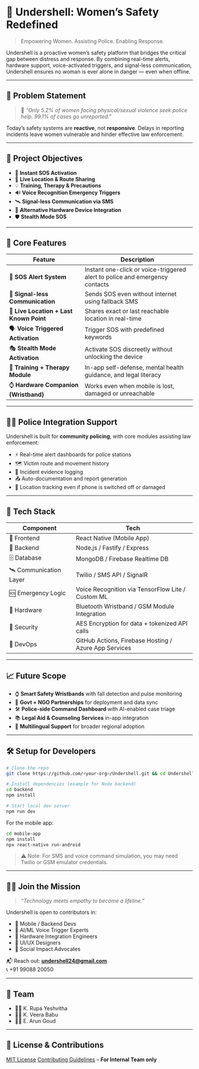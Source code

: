 
# 🚨 Undershell: Women’s Safety Redefined

> Empowering Women. Assisting Police. Enabling Response.

Undershell is a proactive women’s safety platform that bridges the critical gap between distress and response. By combining real-time alerts, hardware support, voice-activated triggers, and signal-less communication, Undershell ensures no woman is ever alone in danger — even when offline.

---

## 📌 Problem Statement

> 💬 _“Only 5.2% of women facing physical/sexual violence seek police help. 99.1% of cases go unreported.”_

Today’s safety systems are **reactive**, not **responsive**. Delays in reporting incidents leave women vulnerable and hinder effective law enforcement.

---

## 🎯 Project Objectives

- 🔴 **Instant SOS Activation**
- 📍 **Live Location & Route Sharing**
- 💡 **Training, Therapy & Precautions**
- 🔊 **Voice Recognition Emergency Triggers**
- 🛰️ **Signal-less Communication via SMS**
- 📲 **Alternative Hardware Device Integration**
- 🛡️ **Stealth Mode SOS**

---

## 🔧 Core Features

| Feature | Description |
|--------|-------------|
| 🔔 **SOS Alert System** | Instant one-click or voice-triggered alert to police and emergency contacts |
| 📶 **Signal-less Communication** | Sends SOS even without internet using fallback SMS |
| 📡 **Live Location + Last Known Point** | Shares exact or last reachable location in real-time |
| 🗣️ **Voice Triggered Activation** | Trigger SOS with predefined keywords |
| 🎭 **Stealth Mode Activation** | Activate SOS discreetly without unlocking the device |
| 🧠 **Training + Therapy Module** | In-app self-defense, mental health guidance, and legal literacy |
| ⌚ **Hardware Companion (Wristband)** | Works even when mobile is lost, damaged or unreachable |

---

## 👮‍♀️ Police Integration Support

Undershell is built for **community policing**, with core modules assisting law enforcement:

- ⚡ Real-time alert dashboards for police stations
- 🗺️ Victim route and movement history
- 🧾 Incident evidence logging
- 📤 Auto-documentation and report generation
- 📴 Location tracking even if phone is switched off or damaged

---

## 🧪 Tech Stack

| Component | Tech |
|----------|------|
| 🧠 Frontend | React Native (Mobile App) |
| 🧰 Backend | Node.js / Fastify / Express |
| 🗄️ Database | MongoDB / Firebase Realtime DB |
| 🛰️ Communication Layer | Twilio / SMS API / SignalR |
| 🆘 Emergency Logic | Voice Recognition via TensorFlow Lite / Custom ML |
| 📡 Hardware | Bluetooth Wristband / GSM Module Integration |
| 🔐 Security | AES Encryption for data + tokenized API calls |
| 🚀 DevOps | GitHub Actions, Firebase Hosting / Azure App Services |

---

## 📈 Future Scope

- ⌚ **Smart Safety Wristbands** with fall detection and pulse monitoring
- 🤝 **Govt + NGO Partnerships** for deployment and data sync
- 🛠️ **Police-side Command Dashboard** with AI-enabled case triage
- 📚 **Legal Aid & Counseling Services** in-app integration
- 💬 **Multilingual Support** for broader regional adoption

---

## 🛠️ Setup for Developers

```bash
# Clone the repo
git clone https://github.com/<your-org>/Undershell.git && cd Undershell

# Install dependencies (example for Node backend)
cd backend
npm install

# Start local dev server
npm run dev
```

For the mobile app:

```bash
cd mobile-app
npm install
npx react-native run-android
```

> ⚠️ Note: For SMS and voice command simulation, you may need Twilio or GSM emulator credentials.

---

## 🙋‍♀️ Join the Mission

> _“Technology meets empathy to become a lifeline.”_

Undershell is open to contributors in:

- 🚀 Mobile / Backend Devs
- 🧠 AI/ML Voice Trigger Experts
- 📡 Hardware Integration Engineers
- 🎨 UI/UX Designers
- 📣 Social Impact Advocates

📬 Reach out: **undershell24@gmail.com**  
📞 +91 99088 20050

---

## 👥 Team

- 👩‍💻 K. Rupa Yeshvitha
- 👨‍💼 K. Veera Babu
- 👨‍🔧 E. Arun Goud

---

## 📜 License & Contributions

[MIT License](./LICENSE)
[Contributing Guidelines](./CONTRIBUTING.md) – **For Internal Team only**

